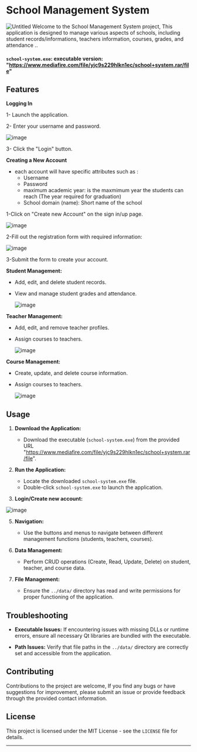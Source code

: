 # School Management System

![Untitled](https://github.com/abdelhak-k/School-Management-System/assets/152446357/2556c692-e366-4767-a1a0-0ba4e43dfef7)
Welcome to the School Management System project, This application is designed to manage various aspects of schools, including student records/informations, teachers information, courses, grades, and attendance ..


#### `school-system.exe`: executable version: "https://www.mediafire.com/file/yjc9s229hlkn1ec/school+system.rar/file"
## Features

**Logging In**

1- Launch the application.

2- Enter your username and password.
    
![image](https://github.com/abdelhak-k/School-Management-System/assets/152446357/904fc51b-78e5-4850-acaf-5d08d9e37c14)

3- Click the "Login" button.


**Creating a New Account** 
* each account will have specific attributes such as :
   - Username
   - Password
   - maximum academic year: is the maxmimum year the students can reach (The year required for graduation)
   - School domain (name): Short name of the school

1-Click on "Create new Account" on the sign in/up page.

![image](https://github.com/abdelhak-k/School-Management-System/assets/152446357/082e20da-4240-4d10-b341-ed6c92439b98)

2-Fill out the registration form with required information:

   ![image](https://github.com/abdelhak-k/School-Management-System/assets/152446357/f9f5d685-8d95-4ab6-aaf6-8273de5545c9)

3-Submit the form to create your account.


**Student Management:**
  - Add, edit, and delete student records.
  - View and manage student grades and attendance.

    ![image](https://github.com/abdelhak-k/School-Management-System/assets/152446357/0b8acd8f-dfe2-43d0-bbd7-ea5c0923faba)


**Teacher Management:**
  - Add, edit, and remove teacher profiles.
  - Assign courses to teachers.

    ![image](https://github.com/abdelhak-k/School-Management-System/assets/152446357/685ee1a8-7472-45b6-969c-6c1e06521907)


**Course Management:**
  - Create, update, and delete course information.
  - Assign courses to teachers.

    ![image](https://github.com/abdelhak-k/School-Management-System/assets/152446357/0884af26-fc3b-45b3-ac85-51d28a3ff8e1)


## Usage

1. **Download the Application:**
   - Download the executable (`school-system.exe`) from the provided URL "https://www.mediafire.com/file/yjc9s229hlkn1ec/school+system.rar/file".

2. **Run the Application:**
   - Locate the downloaded `school-system.exe` file.
   - Double-click `school-system.exe` to launch the application.

3. **Login/Create new account:**
   
![image](https://github.com/abdelhak-k/School-Management-System/assets/152446357/0b897af5-58ae-4ede-8dc3-f137bff0183b)



5. **Navigation:**
   - Use the buttons and menus to navigate between different management functions (students, teachers, courses).

6. **Data Management:**
   - Perform CRUD operations (Create, Read, Update, Delete) on student, teacher, and course data.

7. **File Management:**
   - Ensure the `../data/` directory has read and write permissions for proper functioning of the application.

## Troubleshooting

- **Executable Issues:** If encountering issues with missing DLLs or runtime errors, ensure all necessary Qt libraries are bundled with the executable.

- **Path Issues:** Verify that file paths in the `../data/` directory are correctly set and accessible from the application.

## Contributing

Contributions to the project are welcome, If you find any bugs or have suggestions for improvement, please submit an issue or provide feedback through the provided contact information.

## License

This project is licensed under the MIT License - see the `LICENSE` file for details.

---


